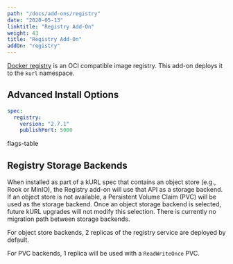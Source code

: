 ```yaml
---
path: "/docs/add-ons/registry"
date: "2020-05-13"
linktitle: "Registry Add-On"
weight: 43
title: "Registry Add-On"
addOn: "registry"
---
```


[Docker registry](https://github.com/docker/distribution) is an OCI compatible image registry.
This add-on deploys it to the `kurl` namespace.

## Advanced Install Options

```yaml
spec:
  registry:
    version: "2.7.1"
    publishPort: 5000
```

flags-table

## Registry Storage Backends 

When installed as part of a kURL spec that contains an object store (e.g., Rook or MinIO), the Registry add-on will use that API as a storage backend.
If an object store is not available, a Persistent Volume Claim (PVC) will be used as the storage backend.
Once an object storage backend is selected, future kURL upgrades will not modify this selection.
There is currently no migration path between storage backends.

For object store backends, 2 replicas of the registry service are deployed by default.

For PVC backends, 1 replica will be used with a `ReadWriteOnce` PVC. 
